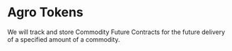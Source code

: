 # Agro Tokens
We will track and store Commodity Future Contracts for the future delivery of a specified amount of a commodity.
